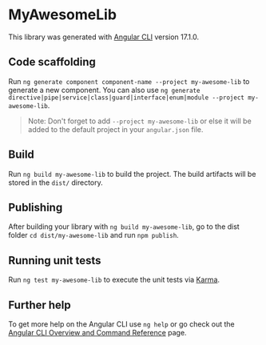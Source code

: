 # MyAwesomeLib

This library was generated with [Angular CLI](https://github.com/angular/angular-cli) version 17.1.0.

## Code scaffolding

Run `ng generate component component-name --project my-awesome-lib` to generate a new component. You can also use `ng generate directive|pipe|service|class|guard|interface|enum|module --project my-awesome-lib`.
> Note: Don't forget to add `--project my-awesome-lib` or else it will be added to the default project in your `angular.json` file. 

## Build

Run `ng build my-awesome-lib` to build the project. The build artifacts will be stored in the `dist/` directory.

## Publishing

After building your library with `ng build my-awesome-lib`, go to the dist folder `cd dist/my-awesome-lib` and run `npm publish`.

## Running unit tests

Run `ng test my-awesome-lib` to execute the unit tests via [Karma](https://karma-runner.github.io).

## Further help

To get more help on the Angular CLI use `ng help` or go check out the [Angular CLI Overview and Command Reference](https://angular.io/cli) page.
